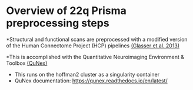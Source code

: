 # Overview of 22q Prisma preprocessing steps
*Structural and functional scans are preprocessed with a modified version of the Human Connectome Project (HCP) pipelines [(Glasser et al. 2013)](https://pubmed.ncbi.nlm.nih.gov/23668970/)

*This is accomplished with the Quantitative Neuroimaging Environment & Toolbox [(QuNex)](https://www.frontiersin.org/articles/10.3389/fninf.2023.1104508/full) 
  * This runs on the hoffman2 cluster as a singularity container
  * QuNex documentation: https://qunex.readthedocs.io/en/latest/
